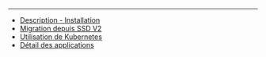 --------------------------------------------
- [Description - Installation](README.html)
- [Migration depuis SSD V2](migration_ssdv2.html)
- [Utilisation de Kubernetes](kubernetes.html)
- [Détail des applications](applications.html)